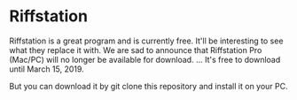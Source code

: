 # Riffstation

Riffstation is a great program and is currently free. It'll be interesting to see what they replace it with. We are sad to announce that Riffstation Pro (Mac/PC) will no longer be available for download. ... It's free to download until March 15, 2019.

But you can download it by git clone this repository and install it on your PC.
